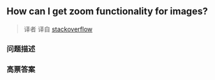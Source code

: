 ## How can I get zoom functionality for images?

> 译者 译自 [stackoverflow](http://stackoverflow.com/questions/2537238/how-can-i-get-zoom-functionality-for-images) 

### 问题描述 

### 高票答案 

